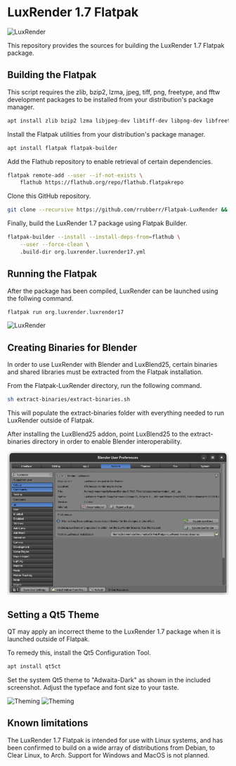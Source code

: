 # LuxRender 1.7 Flatpak

![LuxRender](org.luxrender.luxrender17.png)

This repository provides the sources for building the LuxRender 1.7 Flatpak package.


## Building the Flatpak

This script requires the zlib, bzip2, lzma, jpeg, tiff, png, freetype, and fftw development packages to be installed from your distribution's package manager.

```sh
apt install zlib bzip2 lzma libjpeg-dev libtiff-dev libpng-dev libfreetype-dev libfftw3-dev
```


Install the Flatpak utilities from your distribution's package manager.

```sh
apt install flatpak flatpak-builder
```


Add the Flathub repository to enable retrieval of certain dependencies.

```sh
flatpak remote-add --user --if-not-exists \
	flathub https://flathub.org/repo/flathub.flatpakrepo
```


Clone this GitHub repository.

```sh
git clone --recursive https://github.com/rrubberr/Flatpak-LuxRender && cd Flatpak-LuxRender
```


Finally, build the LuxRender 1.7 package using Flatpak Builder.

```sh
flatpak-builder --install --install-deps-from=flathub \
	--user --force-clean \
	.build-dir org.luxrender.luxrender17.yml
```


## Running the Flatpak

After the package has been compiled, LuxRender can be launched using the follwing command.

```sh
flatpak run org.luxrender.luxrender17
```
![LuxRender](images/org.luxrender.luxrender17_screenshot.png)


## Creating Binaries for Blender

In order to use LuxRender with Blender and LuxBlend25, certain binaries and shared libraries must be extracted from the Flatpak installation.

From the Flatpak-LuxRender directory, run the following command.

```sh
sh extract-binaries/extract-binaries.sh
```

This will populate the extract-binaries folder with everything needed to run LuxRender outside of Flatpak.

After installing the LuxBlend25 addon, point LuxBlend25 to the extract-binaries directory in order to enable Blender interoperability.

![Binaries](images/luxblend25-setdir.png)


## Setting a Qt5 Theme

QT may apply an incorrect theme to the LuxRender 1.7 package when it is launched outside of Flatpak.

To remedy this, install the Qt5 Configuration Tool.

```sh
apt install qt5ct
```

Set the system Qt5 theme to "Adwaita-Dark" as shown in the included screenshot. Adjust the typeface and font size to your taste.

![Theming](images/org.luxrender.luxrender17_Qt5_Theming.png)
![Theming](images/org.luxrender.luxrender17_Qt5_Theming2.png)


## Known limitations

The LuxRender 1.7 Flatpak is intended for use with Linux systems, and has been confirmed to build on a wide array of distributions from Debian, to Clear Linux, to Arch. Support for Windows and MacOS is not planned.

